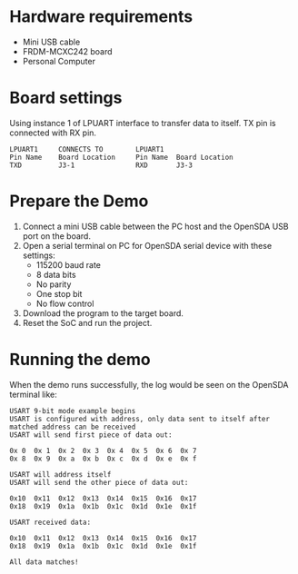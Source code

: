 Hardware requirements
===================
- Mini USB cable
- FRDM-MCXC242 board
- Personal Computer

Board settings
============
Using instance 1 of LPUART interface to transfer data to itself.
TX pin is connected with RX pin.
~~~~~~~~~~~~~~~~~~~~~~~~~~~~~~~~~~~~~~~~~~~~~~~~~~~~~~
LPUART1     CONNECTS TO        LPUART1
Pin Name    Board Location     Pin Name  Board Location
TXD         J3-1               RXD       J3-3
~~~~~~~~~~~~~~~~~~~~~~~~~~~~~~~~~~~~~~~~~~~~~~~~~~~~~~


Prepare the Demo
===============
1.  Connect a mini USB cable between the PC host and the OpenSDA USB port on the board.
2.  Open a serial terminal on PC for OpenSDA serial device with these settings:
    - 115200 baud rate
    - 8 data bits
    - No parity
    - One stop bit
    - No flow control
3.  Download the program to the target board.
4.  Reset the SoC and run the project.

Running the demo
===============
When the demo runs successfully, the log would be seen on the OpenSDA terminal like:

~~~~~~~~~~~~~~~~~~~~~~~~~~~~~~
USART 9-bit mode example begins
USART is configured with address, only data sent to itself after matched address can be received
USART will send first piece of data out:

0x 0  0x 1  0x 2  0x 3  0x 4  0x 5  0x 6  0x 7  
0x 8  0x 9  0x a  0x b  0x c  0x d  0x e  0x f  

USART will address itself
USART will send the other piece of data out:

0x10  0x11  0x12  0x13  0x14  0x15  0x16  0x17  
0x18  0x19  0x1a  0x1b  0x1c  0x1d  0x1e  0x1f  

USART received data:

0x10  0x11  0x12  0x13  0x14  0x15  0x16  0x17  
0x18  0x19  0x1a  0x1b  0x1c  0x1d  0x1e  0x1f  

All data matches!
~~~~~~~~~~~~~~~~~~~~~~~~~~~~~~
